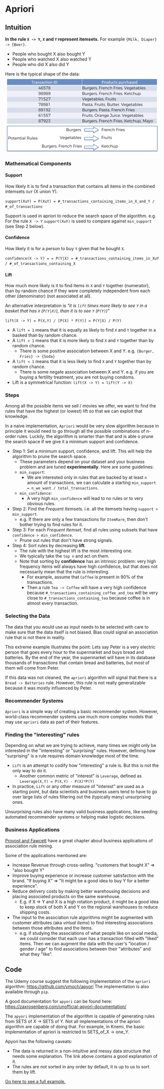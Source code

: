 # Apriori

## Intuition
**In the rule `X -> Y`, `X` and `Y` represent itemsets.** For example `{Milk, Diaper} -> {Beer}`.
 
- People who bought X also bought Y
- People who watched X also watched Y
- People who did X also did Y

Here is the typical shape of the data: 
![Apriori intuition](./apriori-intuition.png)

### Mathematical Components
#### Support

How likely it is to find a transaction that contains all items in the combined intemsets `XuY` (X union Y). 

`support(XuY) = P(XuY) = #_transactions_containing_items_in_X_and_Y / #_of_transactions`

Support is used in apriori to reduce the search space of the algorithm. e.g. For the rule `X -> Y` 
`support(XuY)` is used to compare against `min_support` (see Step 2 below).
 

#### Confidence

How likely it is for a person to buy `Y` given that he bought `X`.

`confidence(X -> Y) = = P(Y|X) = #_transactions_containing_items_in_XuY / #_of_transactions_containing_X`

#### Lift

How much more likely is it to find items in `X` and `Y` together (numerator), than by random chance if they were
 completely independent from each other (denominator) (not associated at all).

An alternative interpretation is _"it is `lift` times more likely to see `Y` in a basket that has `X` (`P(Y|X)`), than 
it is to see `Y` (`P(Y)`)"_   

`lift(X -> Y) = P(X,Y) / [P(X) * P(Y)] = P(Y|X) / P(Y)`

- A `lift = 1` means that it is equally as likely to find `X` and `Y` together in a basked than by random chance.
- A `lift > 1` means that it is more likely to find `X` and `Y` together than by random chance.
  - There is some positive association between X and Y. e.g. `{Burger, Fries} -> {Soda}` 
- A `lift < 1` means that it is less likely to find `X` and `Y` together than by random chance.
  - There is some negate association between X and Y. e.g. if you are buying a fertility treatment, you are not buying condoms.
- Lift is a symmetrical function: `lift(X -> Y) = lift(Y -> X)`

### Steps

Among all the possible items we sell / movies we offer, we want to find the rules that have the highest (or lowest) lift
so that we can exploit that knowledge. 

In a naive implementation, `Apriori` would be very slow algorithm because in principle it would need to go through 
all the possible combinations of n-order rules. 
Luckily, the algorithm is smarter than that and is able o prune the search space if we give it a minimum support and confidence.

- Step 1: Set a minimum support, confidence, and lift. This will help the algorithm to prune the search space.
   - These parameters depend on your dataset and your business problem and are tuned **experimentally**. 
   Here are some guidelines:
   - `min_support`: 
     - We are interested only in rules that are backed by at least `n` amount of transactions, we can calculate
   a starting `min_support = n_we_want / total_transactions`.
   - `min_confidence`:
     - A very high `min_confidence` will lead to no rules or to very obvious rules.
- Step 2: Find the *Frequent Itemsets*. i.e. all the itemsets having `support > min_support`. 
  - e.g. If there are only a few transactions for `ItemRare`, then don't bother trying to find rules for it. 
- Step 3: For each *Frequent Itemset*, find all rules using subsets that have `confidence > min_confidence`.
  - Prune out rules that don't have strong signals.
- Step 4: Sort rules by decreasing **lift**.
  - The rule with the highest lift is the most interesting one.
  - We typically take the `top n` and act on them.
  - Note that sorting by **confidence** has an intrinsic problem: very high frequency items will always
  have high confidence, but that does not necessarily mean that the rule is interesting.
     - For example, assume that `Coffee` is present in 90% of the transactions.
     - Then a rule `Tea -> Coffee` will have a very high confidence because `#_transactions_containing_coffee_and_tea` 
     will be very close to `#_transactions_containing_tea` because coffee is in almost every transaction.
  
### Selecting the Data
The data that you would use as input needs to be selected with care to make sure that the data itself is not
biased. Bias could signal an association rule that is not there in reality. 

This extreme example illustrates the point: Lets say Peter is a very electric person that goes every hour to the supermarket and buys bread and batteries.
By the end of the year, the supermarket will have in its database thousands of transactions that contain bread and
batteries, but most of them will come from Peter.

If this data was not cleaned, the `apriori` algorithm will signal that there is a `Bread -> Batteries` rule. However,
this rule is not really generalizable because it was mostly influenced by Peter.


### Recommender Systems
`Apriori` is a simple way of creating a basic recommender system. However, world-class recommender systems
use much more complex models that may use `apriori` data as part of their features.
    
### Finding the "interesting" rules


Depending on what we are trying to achieve, many times we might only be interested in the "interesting" or "surprising" rules.
However, defining how "surprising" is a rule requires domain knowledge most of the time.

- `Lift` is an attempt to codify how "interesting" a rule is. But this is not the only way to do it.
  - Another common metric of "interest" is `Leverage`, defined as `Leverage(X,Y) = P(X,Y) - P(X)*P(Y)`
- In practice, `Lift` or any other measure of "interest" are used as a starting point, but data scientists and
business users tend to have to go over large lists of rules filtering out the (typically many) unsurprising ones.

Unsurprising rules also have many valid business applications, like seeding automated recommender systems or helping
make logistic decisions.  

### Business Applications

[Provost and Fawcett](https://www.amazon.com/Data-Science-Business-Data-Analytic-Thinking-ebook/dp/B00E6EQ3X4/ref=sr_1_1?keywords=data+science&qid=1578569378&sr=8-1)
have a great chapter about business applications of association rule mining.

Some of the applications mentioned are: 
- Increase Revenue through cross-selling. "customers that bought X" => "also bought Y"
- Improve buying experience or increase customer satisfaction with the brand. "If buying X" => "It might be a good idea to buy Y for a better experience".
- Reduce delivery costs by making better warehousing decisions and placing associated products on the same warehouse. 
  - E.g. if X => Y and X is a high rotation product, it might be a good idea to keep stock
of both X and Y on the regional warehouses to reduce shipping costs.
- The input to the association rule algorithms might be augmented with customer attributes (aka _virtual items_) to
find interesting associations between those attributes and the items.
  - e.g. if studying the associations of what people like on social media, we could consider that each user
  has a transaction filled with "liked" items. Then we can augment the data with the user's "location / gender / age" to find
  associations between their "attributes" and what they "like". 


## Code
The  Udemy course suggest the following implementation of the `apriori` algorithm: https://github.com/ymoch/apyori
The implementation is also available through `pip`.

A good documentation for `apyori` can be found here: https://zaxrosenberg.com/unofficial-apyori-documentation/

The `apyori` implementation of the algorithm is capable of generating rules from SETS of X -> SETS of Y. Not
all implementations of the apriori algorithm are capable of doing that. For example, in Knemi, the basic implementation
of apriori is restricted to SETS_of_X -> one_Y.

Apyori has the following caveats:
- The data is returned in a non-intuitive and messy data structure that needs some explanation. The link above contains
a good explanation of it.
- The rules are not sorted in any order by default, it is up to us to sort them by lift.


[Go here to see a full example.](/annotated-code/Part%205%20-%20Association%20Rule%20Learning/Section%2028%20-%20Apriori/apriori_analysis.py)
